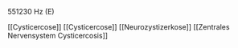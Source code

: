 551230 Hz (E)

[[Cysticercose]]
[[Cysticercose]]
[[Neurozystizerkose]]
[[Zentrales Nervensystem Cysticercosis]]